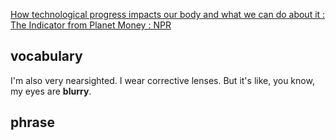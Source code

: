 [How technological progress impacts our body and what we can do about it : The Indicator from Planet Money : NPR](https://www.npr.org/transcripts/1197954607)
## vocabulary
I'm also very nearsighted. I wear corrective lenses. But it's like, you know, my eyes are **blurry**.
## phrase